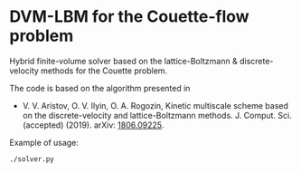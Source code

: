 # DVM-LBM for the Couette-flow problem

Hybrid finite-volume solver based on the lattice-Boltzmann &amp; discrete-velocity methods for the Couette problem.

The code is based on the algorithm presented in
 - V. V. Aristov, O. V. Ilyin, O. A. Rogozin, Kinetic multiscale scheme based on the discrete-velocity and lattice-Boltzmann methods.
J. Comput. Sci. (accepted) (2019). arXiv: [1806.09225](https://arxiv.org/abs/1806.09225).

Example of usage:
```
./solver.py
```

